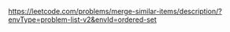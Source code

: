 https://leetcode.com/problems/merge-similar-items/description/?envType=problem-list-v2&envId=ordered-set
